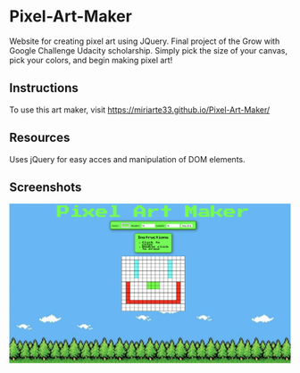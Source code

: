 # Pixel-Art-Maker #
Website for creating pixel art using JQuery.
Final project of the Grow with Google Challenge Udacity scholarship.
Simply pick the size of your canvas, pick your colors, and begin making pixel art!

## Instructions ##
To use this art maker, visit https://miriarte33.github.io/Pixel-Art-Maker/ 

## Resources ##
Uses jQuery for easy acces and manipulation of DOM elements.

## Screenshots ##
![Demo picture](Demo.png)
